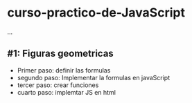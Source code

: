 # curso-practico-de-JavaScript

...

## #1: Figuras geometricas

- Primer paso: definir las formulas
- segundo paso: Implementar la formulas en javaScript
- tercer paso: crear funciones
- cuarto paso: implemtar JS en html 